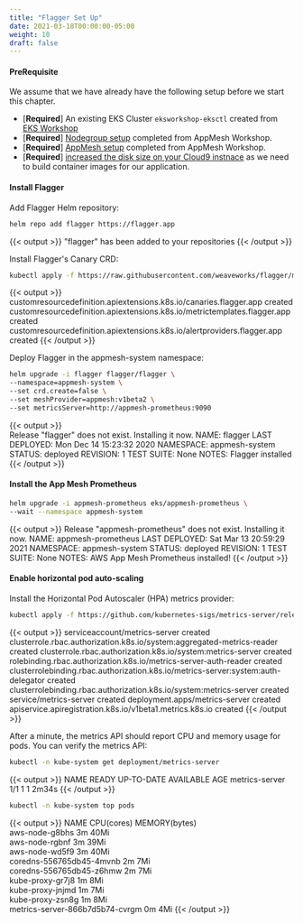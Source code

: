 ```yaml
---
title: "Flagger Set Up"
date: 2021-03-18T00:00:00-05:00
weight: 10
draft: false
---
```


#### PreRequisite

We assume that we have already have the following setup before we start this chapter.
  * [**Required**] An existing EKS Cluster `eksworkshop-eksctl` created from [EKS Workshop](/030_eksctl/launcheks/)
  * [**Required**] [Nodegroup setup](/advanced/330_servicemesh_using_appmesh/add_nodegroup_fargate/create_nodegroup/) completed from AppMesh Workshop.
  * [**Required**] [AppMesh setup](/advanced/330_servicemesh_using_appmesh/appmesh_installation/install_appmesh/) completed from AppMesh Workshop.
  * [**Required**] [increased the disk size on your Cloud9 instnace](020_prerequisites/workspace/#increase-the-disk-size-on-the-cloud9-instance) as we need to build container images for our application.


 #### Install Flagger

Add Flagger Helm repository:

```bash
helm repo add flagger https://flagger.app
```

{{< output >}}
"flagger" has been added to your repositories
{{< /output >}}

Install Flagger's Canary CRD:

```bash
kubectl apply -f https://raw.githubusercontent.com/weaveworks/flagger/master/artifacts/flagger/crd.yaml
```
{{< output >}}
customresourcedefinition.apiextensions.k8s.io/canaries.flagger.app created
customresourcedefinition.apiextensions.k8s.io/metrictemplates.flagger.app created
customresourcedefinition.apiextensions.k8s.io/alertproviders.flagger.app created
{{< /output >}}

Deploy Flagger in the appmesh-system namespace:

```bash
helm upgrade -i flagger flagger/flagger \
--namespace=appmesh-system \
--set crd.create=false \
--set meshProvider=appmesh:v1beta2 \
--set metricsServer=http://appmesh-prometheus:9090
```
{{< output >}}    
Release "flagger" does not exist. Installing it now.
NAME: flagger
LAST DEPLOYED: Mon Dec 14 15:23:32 2020
NAMESPACE: appmesh-system
STATUS: deployed
REVISION: 1
TEST SUITE: None
NOTES:
Flagger installed
{{< /output >}}


#### Install the App Mesh Prometheus

```bash
helm upgrade -i appmesh-prometheus eks/appmesh-prometheus \
--wait --namespace appmesh-system
```

{{< output >}}
Release "appmesh-prometheus" does not exist. Installing it now.
NAME: appmesh-prometheus
LAST DEPLOYED: Sat Mar 13 20:59:29 2021
NAMESPACE: appmesh-system
STATUS: deployed
REVISION: 1
TEST SUITE: None
NOTES:
AWS App Mesh Prometheus installed!
{{< /output >}}

#### Enable horizontal pod auto-scaling

Install the Horizontal Pod Autoscaler (HPA) metrics provider:
```bash
kubectl apply -f https://github.com/kubernetes-sigs/metrics-server/releases/download/v0.4.1/components.yaml
```

{{< output >}}
serviceaccount/metrics-server created
clusterrole.rbac.authorization.k8s.io/system:aggregated-metrics-reader created
clusterrole.rbac.authorization.k8s.io/system:metrics-server created
rolebinding.rbac.authorization.k8s.io/metrics-server-auth-reader created
clusterrolebinding.rbac.authorization.k8s.io/metrics-server:system:auth-delegator created
clusterrolebinding.rbac.authorization.k8s.io/system:metrics-server created
service/metrics-server created
deployment.apps/metrics-server created
apiservice.apiregistration.k8s.io/v1beta1.metrics.k8s.io created
{{< /output >}}

After a minute, the metrics API should report CPU and memory usage for pods. You can verify the metrics API:
```bash
kubectl -n kube-system get deployment/metrics-server
```
{{< output >}}
NAME             READY   UP-TO-DATE   AVAILABLE   AGE
metrics-server   1/1     1            1           2m34s
{{< /output >}}

```bash
kubectl -n kube-system top pods
```
{{< output >}}
NAME                              CPU(cores)   MEMORY(bytes)   
aws-node-g8bhs                    3m           40Mi            
aws-node-rgbnf                    3m           39Mi            
aws-node-wd5f9                    3m           40Mi            
coredns-556765db45-4mvnb          2m           7Mi             
coredns-556765db45-z6hmw          2m           7Mi             
kube-proxy-gr7j8                  1m           8Mi             
kube-proxy-jnjmd                  1m           7Mi             
kube-proxy-zsn8g                  1m           8Mi             
metrics-server-866b7d5b74-cvrgm   0m           4Mi 
{{< /output >}}
